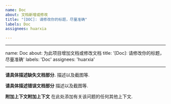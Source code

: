 ```yaml
---
name: Doc
about: 文档新增或修改
title: "[DOC]: 请修改你的标题，尽量准确"
labels: Doc
assignees: huarxia

---
```


---
name: Doc
about: 为此项目增加文档或修改文档
title: '[Doc]: 请修改你的标题，尽量准确'
labels: 'Doc'
assignees: 'huarxia'

---

**请具体描述缺失文档部分.**
描述以及截图等.

**请具体描述错误文档部分**
描述以及截图等.

**附加上下文附加上下文**
在此处添加有关该问题的任何其他上下文.


<!--
注意：请在最后执行: npm run lint 检查代码格式
-->
